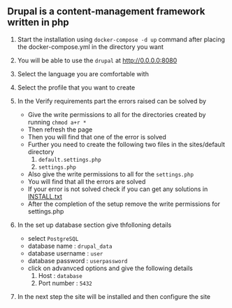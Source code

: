 ## Drupal is a content-management framework written in php

1. Start the installation using `docker-compose -d up` command after placing the docker-compose.yml in the directory you want

2. You will be able to use the `drupal` at http://0.0.0.0:8080

3. Select the language you are comfortable with

4. Select the profile that you want to create

5. In the Verify requirements part the errors raised can be solved by
	- Give the write permissions to all for the directories created by running `chmod a+r *`
	- Then refresh the page
	- Then you will find that one of the error is solved
	- Further you need to create the following two files in the sites/default directory
		1. `default.settings.php`
		2. `settings.php`
	- Also give the write permissions to all for the `settings.php`
	- You will find that all the errors are solved
	- If your error is not solved check if you can get any solutions in [INSTALL.txt](./INSTALL.txt)
	- After the completion of the setup remove the write permissions for settings.php
	
6. In the set up database section give thfolloning details
	- select `PostgreSQL`
	- database name : `drupal_data`
	- database username : `user`
	- database password : `userpassword`
	- click on advanvced options and give the following details
		1. Host : `database`
		2. Port number : `5432`

7. In the next step the site will be installed and then configure the site
